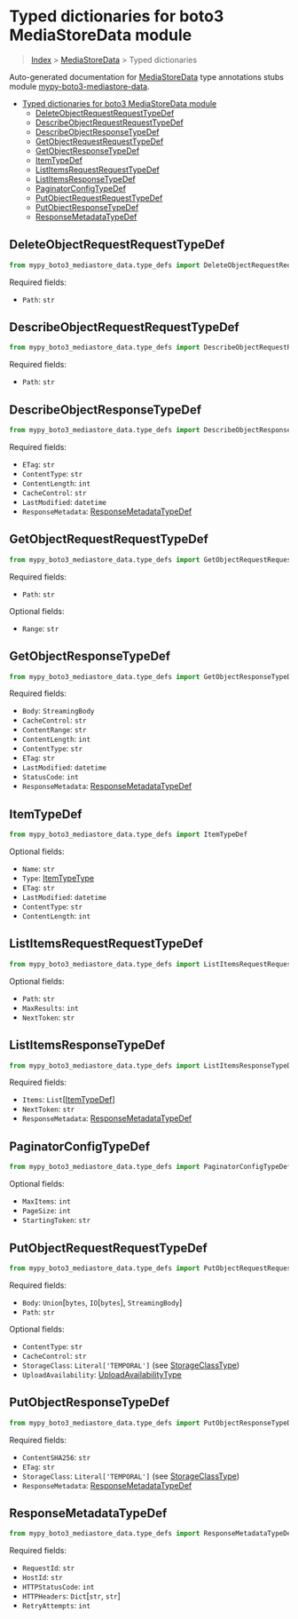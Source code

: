<a id="typed-dictionaries-for-boto3-mediastoredata-module"></a>

# Typed dictionaries for boto3 MediaStoreData module

> [Index](../README.md) > [MediaStoreData](./README.md) > Typed dictionaries

Auto-generated documentation for
[MediaStoreData](https://boto3.amazonaws.com/v1/documentation/api/latest/reference/services/mediastore-data.html#MediaStoreData)
type annotations stubs module
[mypy-boto3-mediastore-data](https://pypi.org/project/mypy-boto3-mediastore-data/).

- [Typed dictionaries for boto3 MediaStoreData module](#typed-dictionaries-for-boto3-mediastoredata-module)
  - [DeleteObjectRequestRequestTypeDef](#deleteobjectrequestrequesttypedef)
  - [DescribeObjectRequestRequestTypeDef](#describeobjectrequestrequesttypedef)
  - [DescribeObjectResponseTypeDef](#describeobjectresponsetypedef)
  - [GetObjectRequestRequestTypeDef](#getobjectrequestrequesttypedef)
  - [GetObjectResponseTypeDef](#getobjectresponsetypedef)
  - [ItemTypeDef](#itemtypedef)
  - [ListItemsRequestRequestTypeDef](#listitemsrequestrequesttypedef)
  - [ListItemsResponseTypeDef](#listitemsresponsetypedef)
  - [PaginatorConfigTypeDef](#paginatorconfigtypedef)
  - [PutObjectRequestRequestTypeDef](#putobjectrequestrequesttypedef)
  - [PutObjectResponseTypeDef](#putobjectresponsetypedef)
  - [ResponseMetadataTypeDef](#responsemetadatatypedef)

<a id="deleteobjectrequestrequesttypedef"></a>

## DeleteObjectRequestRequestTypeDef

```python
from mypy_boto3_mediastore_data.type_defs import DeleteObjectRequestRequestTypeDef
```

Required fields:

- `Path`: `str`

<a id="describeobjectrequestrequesttypedef"></a>

## DescribeObjectRequestRequestTypeDef

```python
from mypy_boto3_mediastore_data.type_defs import DescribeObjectRequestRequestTypeDef
```

Required fields:

- `Path`: `str`

<a id="describeobjectresponsetypedef"></a>

## DescribeObjectResponseTypeDef

```python
from mypy_boto3_mediastore_data.type_defs import DescribeObjectResponseTypeDef
```

Required fields:

- `ETag`: `str`
- `ContentType`: `str`
- `ContentLength`: `int`
- `CacheControl`: `str`
- `LastModified`: `datetime`
- `ResponseMetadata`:
  [ResponseMetadataTypeDef](./type_defs.md#responsemetadatatypedef)

<a id="getobjectrequestrequesttypedef"></a>

## GetObjectRequestRequestTypeDef

```python
from mypy_boto3_mediastore_data.type_defs import GetObjectRequestRequestTypeDef
```

Required fields:

- `Path`: `str`

Optional fields:

- `Range`: `str`

<a id="getobjectresponsetypedef"></a>

## GetObjectResponseTypeDef

```python
from mypy_boto3_mediastore_data.type_defs import GetObjectResponseTypeDef
```

Required fields:

- `Body`: `StreamingBody`
- `CacheControl`: `str`
- `ContentRange`: `str`
- `ContentLength`: `int`
- `ContentType`: `str`
- `ETag`: `str`
- `LastModified`: `datetime`
- `StatusCode`: `int`
- `ResponseMetadata`:
  [ResponseMetadataTypeDef](./type_defs.md#responsemetadatatypedef)

<a id="itemtypedef"></a>

## ItemTypeDef

```python
from mypy_boto3_mediastore_data.type_defs import ItemTypeDef
```

Optional fields:

- `Name`: `str`
- `Type`: [ItemTypeType](./literals.md#itemtypetype)
- `ETag`: `str`
- `LastModified`: `datetime`
- `ContentType`: `str`
- `ContentLength`: `int`

<a id="listitemsrequestrequesttypedef"></a>

## ListItemsRequestRequestTypeDef

```python
from mypy_boto3_mediastore_data.type_defs import ListItemsRequestRequestTypeDef
```

Optional fields:

- `Path`: `str`
- `MaxResults`: `int`
- `NextToken`: `str`

<a id="listitemsresponsetypedef"></a>

## ListItemsResponseTypeDef

```python
from mypy_boto3_mediastore_data.type_defs import ListItemsResponseTypeDef
```

Required fields:

- `Items`: `List`\[[ItemTypeDef](./type_defs.md#itemtypedef)\]
- `NextToken`: `str`
- `ResponseMetadata`:
  [ResponseMetadataTypeDef](./type_defs.md#responsemetadatatypedef)

<a id="paginatorconfigtypedef"></a>

## PaginatorConfigTypeDef

```python
from mypy_boto3_mediastore_data.type_defs import PaginatorConfigTypeDef
```

Optional fields:

- `MaxItems`: `int`
- `PageSize`: `int`
- `StartingToken`: `str`

<a id="putobjectrequestrequesttypedef"></a>

## PutObjectRequestRequestTypeDef

```python
from mypy_boto3_mediastore_data.type_defs import PutObjectRequestRequestTypeDef
```

Required fields:

- `Body`: `Union`\[`bytes`, `IO`\[`bytes`\], `StreamingBody`\]
- `Path`: `str`

Optional fields:

- `ContentType`: `str`
- `CacheControl`: `str`
- `StorageClass`: `Literal['TEMPORAL']` (see
  [StorageClassType](./literals.md#storageclasstype))
- `UploadAvailability`:
  [UploadAvailabilityType](./literals.md#uploadavailabilitytype)

<a id="putobjectresponsetypedef"></a>

## PutObjectResponseTypeDef

```python
from mypy_boto3_mediastore_data.type_defs import PutObjectResponseTypeDef
```

Required fields:

- `ContentSHA256`: `str`
- `ETag`: `str`
- `StorageClass`: `Literal['TEMPORAL']` (see
  [StorageClassType](./literals.md#storageclasstype))
- `ResponseMetadata`:
  [ResponseMetadataTypeDef](./type_defs.md#responsemetadatatypedef)

<a id="responsemetadatatypedef"></a>

## ResponseMetadataTypeDef

```python
from mypy_boto3_mediastore_data.type_defs import ResponseMetadataTypeDef
```

Required fields:

- `RequestId`: `str`
- `HostId`: `str`
- `HTTPStatusCode`: `int`
- `HTTPHeaders`: `Dict`\[`str`, `str`\]
- `RetryAttempts`: `int`

